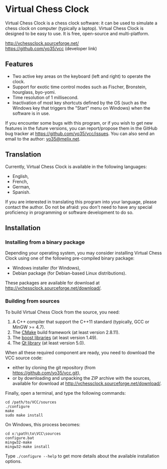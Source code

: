 Virtual Chess Clock
===================

Virtual Chess Clock is a chess clock software: it can be used to simulate a
chess clock on computer (typically a laptop). Virtual Chess Clock is designed
to be easy to use. It is free, open-source and multi-platform.

http://vchessclock.sourceforge.net/  
https://github.com/yo35/vcc (developer link)



Features
--------

* Two active key areas on the keyboard (left and right) to operate the clock.
* Support for exotic time control modes such as Fischer, Bronstein, hourglass,
  byo-yomi.
* Time resolution of 1 millisecond.
* Inactivation of most key shortcuts defined by the OS (such as the Windows key
  that triggers the "Start" menu on Windows) when the software is in use.

If you encounter some bugs with this program, or if you wish to get new features
in the future versions, you can report/propose them in the GitHub bug tracker at
https://github.com/yo35/vcc/issues. You can also send an email to the author:
yo35@melix.net.



Translation
-----------

Currently, Virtual Chess Clock is available in the following languages:

* English,
* French,
* German,
* Spanish.

If you are interested in translating this program into your language, please
contact the author. Do not be afraid: you don't need to have any special
proficiency in programming or software development to do so.



Installation
------------

### Installing from a binary package ###

Depending your operating system, you may consider installing Virtual Chess Clock
using one of the following pre-compiled binary package:

* Windows installer (for Windows),
* Debian package (for Debian-based Linux distributions).

These packages are available for download at
http://vchessclock.sourceforge.net/download/.


### Building from sources ###

To build Virtual Chess Clock from the source, you need:

1. A C++ compiler that support the C++11 standard (typically, GCC or MinGW >= 4.7).
2. The [CMake](http://www.cmake.org/) build framework (at least version 2.8.11).
3. The [boost libraries](http://www.boost.org/) (at least version 1.49).
4. The [Qt library](http://qt-project.org/) (at least version 5.0).

When all these required component are ready, you need to download the VCC source
code:

* either by cloning the git repository (from https://github.com/yo35/vcc.git),
* or by downloading and unpacking the ZIP archive with the sources, available
  for download at http://vchessclock.sourceforge.net/download/.

Finally, open a terminal, and type the following commands:

```
cd /path/to/VCC/sources
./configure
make
sudo make install
```

On Windows, this process becomes:

```
cd x:\path\to\VCC\sources
configure.bat
mingw32-make
mingw32-make install
```

Type `./configure --help` to get more details about the available installation
options.
